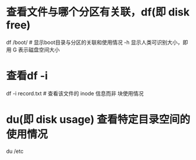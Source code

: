 # 查看文件与哪个分区有关联，df(即 disk free)
df /boot/        # 显示boot目录与分区的关联和使用情况 -h 显示人类可识别大小，即用 G 表示磁盘空间大小

# 查看df -i
df -i record.txt   # 查看该文件的 inode 信息而非 块使用情况


# du(即 disk usage) 查看特定目录空间的使用情况
du /etc
